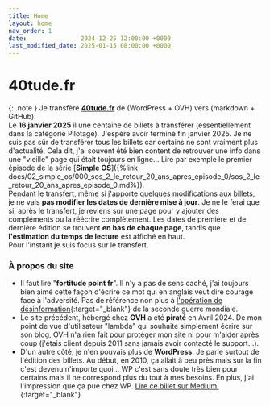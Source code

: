 ```yaml
---
title: Home
layout: home
nav_order: 1
date:               2024-12-25 12:00:00 +0000
last_modified_date: 2025-01-15 08:00:00 +0000
---
```



# 40tude.fr 

{: .note }
Je transfère [**40tude.fr**](https://www.40tude.fr/) de (WordPress + OVH) vers (markdown + GitHub).  
Le **16 janvier 2025** il une centaine de billets à transférer (essentiellement dans la catégorie Pilotage). J'espère avoir terminé fin janvier 2025. Je ne suis pas sûr de transférer tous les billets car certains ne sont vraiment plus d'actualité. Cela dit, j'ai souvent été bien content de retrouver une info dans une "vieille" page qui était toujours en ligne... Lire par exemple le premier épisode de la série [**Simple OS**]({%link docs/02_simple_os/000_sos_2_le_retour_20_ans_apres_episode_0/sos_2_le_retour_20_ans_apres_episode_0.md%}).     
Pendant le transfert, même si j'apporte quelques modifications aux billets, je ne vais **pas modifier les dates de dernière mise à jour**. Je ne le ferai que si, après le transfert, je reviens sur une page pour y ajouter des compléments ou la réécrire complètement. Les dates de première et de dernière édition se trouvent **en bas de chaque page**, tandis que **l'estimation du temps de lecture** est affiché en haut.  
Pour l'instant je suis focus sur le transfert.

### À propos du site   
* Il faut lire "**fortitude point fr**". Il n'y a pas de sens caché, j'ai toujours bien aimé cette façon d'écrire ce mot qui en anglais veut dire courage face à l'adversité. Pas de référence non plus à [l'opération de désinformation](https://fr.wikipedia.org/wiki/Op%C3%A9ration_Fortitude){:target="_blank"} de la seconde guerre mondiale.  
* Le site précédent, hébergé chez **OVH** a été **piraté** en Avril 2024. De mon point de vue d'utilisateur "lambda" qui souhaite simplement écrire sur son blog, OVH n'a rien fait pour protéger mon site ni pour m'aider après coup (j'étais client depuis 2011 sans jamais avoir contacté le support...).
* D'un autre côté, je n'en pouvais plus de **WordPress**. Je parle surtout de l'édition des billets. Au début, en 2010, ça allait à peu près mais sur la fin c'est devenu n'importe quoi...  WP c'est sans doute très bien pour certains mais il ne correspond plus du tout à mes besoins. En plus, j'ai l'impression que ça pue chez WP. [Lire ce billet sur Medium.](https://medium.com/notes-and-theories/this-man-controls-40-of-the-internet-and-its-a-problem-1b37a66e6185){:target="_blank"}



